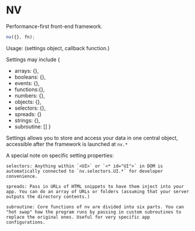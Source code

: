 # NV
Performance-first front-end framework.

```javascript
nv({}, fn);
```
Usage: (settings object, callback function.)

Settings may include {
* arrays: {},
* booleans: {},
* events: {},
* functions:{},
* numbers: {},
* objects: {},
* selectors: {},
* spreads: {}
* strings: {},
* subroutine: []
}

Settings allows you to store and access your data in one central object, accessible after the framework is launched at `nv.*`

A special note on specific setting properties:

	selectors: Anything within `<UI>` or `<* id="UI">` in DOM is automatically connected to `nv.selectors.UI.*` for developer convenience.

	spreads: Pass in URLs of HTML snippets to have them inject into your app. You can do an array of URLs or folders (assuming that your server outputs the directory contents.)

	subroutine: Core functions of nv are divided into six parts. You can "hot swap" how the program runs by passing in custom subroutines to replace the original ones. Useful for very specific app configurations.

